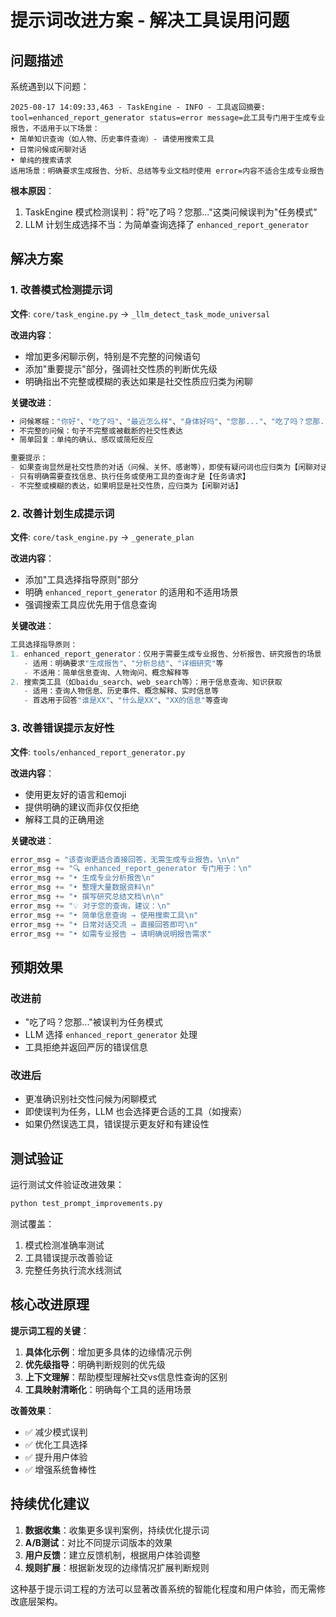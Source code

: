 # 提示词改进方案 - 解决工具误用问题

## 问题描述

系统遇到以下问题：
```
2025-08-17 14:09:33,463 - TaskEngine - INFO - 工具返回摘要: tool=enhanced_report_generator status=error message=此工具专门用于生成专业报告，不适用于以下场景：
• 简单知识查询（如人物、历史事件查询）- 请使用搜索工具
• 日常问候或闲聊对话
• 单纯的搜索请求
适用场景：明确要求生成报告、分析、总结等专业文档时使用 error=内容不适合生成专业报告
```

**根本原因**：
1. TaskEngine 模式检测误判：将"吃了吗？您那..."这类问候误判为"任务模式"
2. LLM 计划生成选择不当：为简单查询选择了 `enhanced_report_generator`

## 解决方案

### 1. 改善模式检测提示词

**文件**: `core/task_engine.py` -> `_llm_detect_task_mode_universal`

**改进内容**：
- 增加更多闲聊示例，特别是不完整的问候语句
- 添加"重要提示"部分，强调社交性质的判断优先级
- 明确指出不完整或模糊的表达如果是社交性质应归类为闲聊

**关键改进**：
```python
• 问候寒暄："你好"、"吃了吗"、"最近怎么样"、"身体好吗"、"您那..."、"吃了吗？您那..."
• 不完整的问候：句子不完整或被截断的社交性表达
• 简单回复：单纯的确认、感叹或简短反应

重要提示：
- 如果查询显然是社交性质的对话（问候、关怀、感谢等），即使有疑问词也应归类为【闲聊对话】
- 只有明确需要查找信息、执行任务或使用工具的查询才是【任务请求】
- 不完整或模糊的表达，如果明显是社交性质，应归类为【闲聊对话】
```

### 2. 改善计划生成提示词

**文件**: `core/task_engine.py` -> `_generate_plan`

**改进内容**：
- 添加"工具选择指导原则"部分
- 明确 `enhanced_report_generator` 的适用和不适用场景
- 强调搜索工具应优先用于信息查询

**关键改进**：
```python
工具选择指导原则：
1. enhanced_report_generator：仅用于需要生成专业报告、分析报告、研究报告的场景
   - 适用：明确要求"生成报告"、"分析总结"、"详细研究"等
   - 不适用：简单信息查询、人物询问、概念解释等
2. 搜索类工具（如baidu_search、web_search等）：用于信息查询、知识获取
   - 适用：查询人物信息、历史事件、概念解释、实时信息等
   - 首选用于回答"谁是XX"、"什么是XX"、"XX的信息"等查询
```

### 3. 改善错误提示友好性

**文件**: `tools/enhanced_report_generator.py`

**改进内容**：
- 使用更友好的语言和emoji
- 提供明确的建议而非仅仅拒绝
- 解释工具的正确用途

**关键改进**：
```python
error_msg = "该查询更适合直接回答，无需生成专业报告。\n\n"
error_msg += "🔍 enhanced_report_generator 专门用于：\n"
error_msg += "• 生成专业分析报告\n"
error_msg += "• 整理大量数据资料\n"
error_msg += "• 撰写研究总结文档\n\n"
error_msg += "💡 对于您的查询，建议：\n"
error_msg += "• 简单信息查询 → 使用搜索工具\n"
error_msg += "• 日常对话交流 → 直接回答即可\n"
error_msg += "• 如需专业报告 → 请明确说明报告需求"
```

## 预期效果

### 改进前
- "吃了吗？您那..."被误判为任务模式
- LLM 选择 `enhanced_report_generator` 处理
- 工具拒绝并返回严厉的错误信息

### 改进后
- 更准确识别社交性问候为闲聊模式
- 即使误判为任务，LLM 也会选择更合适的工具（如搜索）
- 如果仍然误选工具，错误提示更友好和有建设性

## 测试验证

运行测试文件验证改进效果：
```bash
python test_prompt_improvements.py
```

测试覆盖：
1. 模式检测准确率测试
2. 工具错误提示改善验证  
3. 完整任务执行流水线测试

## 核心改进原理

**提示词工程的关键**：
1. **具体化示例**：增加更多具体的边缘情况示例
2. **优先级指导**：明确判断规则的优先级
3. **上下文理解**：帮助模型理解社交vs信息性查询的区别
4. **工具映射清晰化**：明确每个工具的适用场景

**改善效果**：
- ✅ 减少模式误判
- ✅ 优化工具选择
- ✅ 提升用户体验
- ✅ 增强系统鲁棒性

## 持续优化建议

1. **数据收集**：收集更多误判案例，持续优化提示词
2. **A/B测试**：对比不同提示词版本的效果
3. **用户反馈**：建立反馈机制，根据用户体验调整
4. **规则扩展**：根据新发现的边缘情况扩展判断规则

这种基于提示词工程的方法可以显著改善系统的智能化程度和用户体验，而无需修改底层架构。 